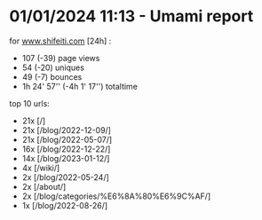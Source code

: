 # 01/01/2024 11:13 - Umami report
for www.shifeiti.com [24h] :

 - 107 (-39) page views
 - 54 (-20) uniques
 - 49 (-7) bounces
 - 1h 24' 57'' (-4h 1' 17'') totaltime


top 10 urls:
 - 21x [/]
 - 21x [/blog/2022-12-09/]
 - 21x [/blog/2022-05-07/]
 - 16x [/blog/2022-12-22/]
 - 14x [/blog/2023-01-12/]
 - 4x [/wiki/]
 - 2x [/blog/2022-05-24/]
 - 2x [/about/]
 - 2x [/blog/categories/%E6%8A%80%E6%9C%AF/]
 - 1x [/blog/2022-08-26/]


